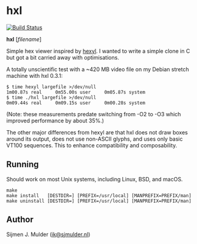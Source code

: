 hxl
===
[![Build Status](https://dev.azure.com/sjmulder/hxl/_apis/build/status/hxl?branchName=master)](https://dev.azure.com/sjmulder/hxl/_build/latest?definitionId=7&branchName=master)

**hxl** [_filename_]

Simple hex viewer inspired by [hexyl](https://github.com/sharkdp/hexyl).
I wanted to write a simple clone in C but got a bit carried away with
optimisations.

A totally unscientific test with a ~420 MB video file on my Debian
stretch machine with hxl 0.3.1:

    $ time hexyl largefile >/dev/null
    1m00.87s real     0m55.00s user     0m05.87s system
    $ time ./hxl largefile >/dev/null
    0m09.44s real     0m09.15s user     0m00.28s system

(Note: these measurements predate switching from -O2 to -O3 which
 improved performance by about 35%.)

The other major differences from hexyl are that hxl does not draw boxes
around its output, does not use non-ASCII glyphs, and uses only basic
VT100 sequences. This to enhance compatibility and composability.

Running
-------
Should work on most Unix systems, including Linux, BSD, and macOS.

    make
    make install   [DESTDIR=] [PREFIX=/usr/local] [MANPREFIX=PREFIX/man]
    make uninstall [DESTDIR=] [PREFIX=/usr/local] [MANPREFIX=PREFIX/man]

Author
------
Sijmen J. Mulder (<ik@sjmulder.nl>)

